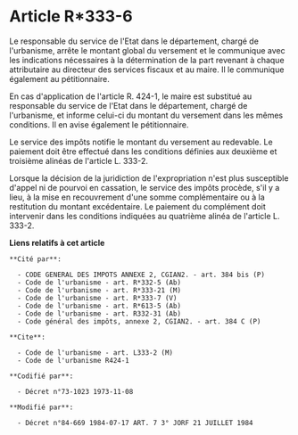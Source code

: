 # Article R*333-6

Le responsable du service de l'Etat dans le département, chargé de l'urbanisme, arrête le montant global du versement et le
communique avec les indications nécessaires à la détermination de la part revenant à chaque attributaire au directeur des
services fiscaux et au maire. Il le communique également au pétitionnaire.

En cas d'application de l'article R. 424-1, le maire est substitué au responsable du service de l'Etat dans le département,
chargé de l'urbanisme, et informe celui-ci du montant du versement dans les mêmes conditions. Il en avise également le
pétitionnaire.

Le service des impôts notifie le montant du versement au redevable. Le paiement doit être effectué dans les conditions
définies aux deuxième et troisième alinéas de l'article L. 333-2.

Lorsque la décision de la juridiction de l'expropriation n'est plus susceptible d'appel ni de pourvoi en cassation, le
service des impôts procède, s'il y a lieu, à la mise en recouvrement d'une somme complémentaire ou à la restitution du
montant excédentaire. Le paiement du complément doit intervenir dans les conditions indiquées au quatrième alinéa de
l'article L. 333-2.

**Liens relatifs à cet article**

	**Cité par**:

	  - CODE GENERAL DES IMPOTS ANNEXE 2, CGIAN2. - art. 384 bis (P)
	  - Code de l'urbanisme - art. R*332-5 (Ab)
	  - Code de l'urbanisme - art. R*333-21 (M)
	  - Code de l'urbanisme - art. R*333-7 (V)
	  - Code de l'urbanisme - art. R*613-5 (Ab)
	  - Code de l'urbanisme - art. R332-31 (Ab)
	  - Code général des impôts, annexe 2, CGIAN2. - art. 384 C (P)

	**Cite**:

	  - Code de l'urbanisme - art. L333-2 (M)
	  - Code de l'urbanisme R424-1

	**Codifié par**:

	  - Décret n°73-1023 1973-11-08

	**Modifié par**:

	  - Décret n°84-669 1984-07-17 ART. 7 3° JORF 21 JUILLET 1984
